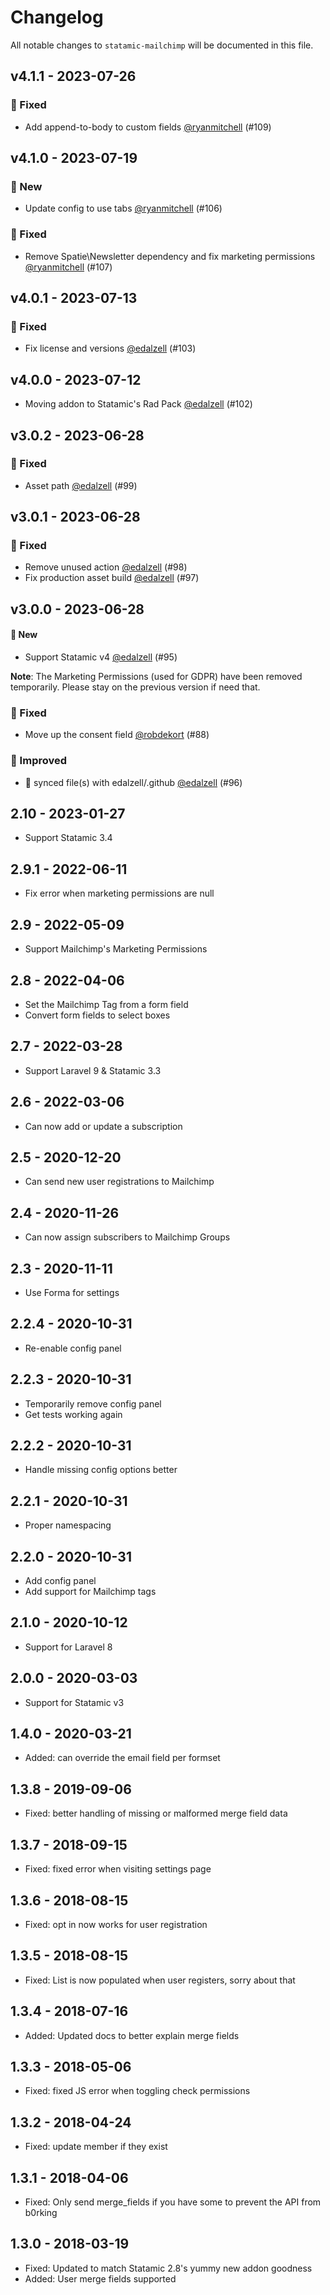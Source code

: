 # Changelog

All notable changes to `statamic-mailchimp` will be documented in this file.

## v4.1.1 - 2023-07-26

### 🐛 Fixed

- Add append-to-body to custom fields [@ryanmitchell](https://github.com/ryanmitchell) (#109)

## v4.1.0 - 2023-07-19

### 🚀 New

- Update config to use tabs [@ryanmitchell](https://github.com/ryanmitchell) (#106)

### 🐛 Fixed

- Remove Spatie\Newsletter dependency and fix marketing permissions [@ryanmitchell](https://github.com/ryanmitchell) (#107)

## v4.0.1 - 2023-07-13

### 🐛 Fixed

- Fix license and versions [@edalzell](https://github.com/edalzell) (#103)

## v4.0.0 - 2023-07-12

- Moving addon to Statamic's Rad Pack [@edalzell](https://github.com/edalzell) (#102)

## v3.0.2 - 2023-06-28

### 🐛 Fixed

- Asset path [@edalzell](https://github.com/edalzell) (#99)

## v3.0.1 - 2023-06-28

### 🐛 Fixed

- Remove unused action [@edalzell](https://github.com/edalzell) (#98)
- Fix production asset build [@edalzell](https://github.com/edalzell) (#97)

## v3.0.0 - 2023-06-28

#### 🚀 New

- Support Statamic v4 [@edalzell](https://github.com/edalzell) (#95)

**Note**: The Marketing Permissions (used for GDPR) have been removed temporarily. Please stay on the previous version if need that.

### 🐛 Fixed

- Move up the consent field [@robdekort](https://github.com/robdekort) (#88)

### 🔧 Improved

- 🔄 synced file(s) with edalzell/.github [@edalzell](https://github.com/edalzell) (#96)

## 2.10 - 2023-01-27

- Support Statamic 3.4

## 2.9.1 - 2022-06-11

- Fix error when marketing permissions are null

## 2.9 - 2022-05-09

- Support Mailchimp's Marketing Permissions

## 2.8 - 2022-04-06

- Set the Mailchimp Tag from a form field
- Convert form fields to select boxes

## 2.7 - 2022-03-28

- Support Laravel 9 & Statamic 3.3

## 2.6 - 2022-03-06

- Can now add or update a subscription

## 2.5 - 2020-12-20

- Can send new user registrations to Mailchimp

## 2.4 - 2020-11-26

- Can now assign subscribers to Mailchimp Groups

## 2.3 - 2020-11-11

- Use Forma for settings

## 2.2.4 - 2020-10-31

- Re-enable config panel

## 2.2.3 - 2020-10-31

- Temporarily remove config panel
- Get tests working again

## 2.2.2 - 2020-10-31

- Handle missing config options better

## 2.2.1 - 2020-10-31

- Proper namespacing

## 2.2.0 - 2020-10-31

- Add config panel
- Add support for Mailchimp tags

## 2.1.0 - 2020-10-12

- Support for Laravel 8

## 2.0.0 - 2020-03-03

- Support for Statamic v3

## 1.4.0 - 2020-03-21

- Added: can override the email field per formset

## 1.3.8 - 2019-09-06

- Fixed: better handling of missing or malformed merge field data

## 1.3.7 - 2018-09-15

- Fixed: fixed error when visiting settings page

## 1.3.6 - 2018-08-15

- Fixed: opt in now works for user registration

## 1.3.5 - 2018-08-15

- Fixed: List is now populated when user registers, sorry about that

## 1.3.4 - 2018-07-16

- Added: Updated docs to better explain merge fields

## 1.3.3 - 2018-05-06

- Fixed: fixed JS error when toggling check permissions

## 1.3.2 - 2018-04-24

- Fixed: update member if they exist

## 1.3.1 - 2018-04-06

- Fixed: Only send merge_fields if you have some to prevent the API from b0rking

## 1.3.0 - 2018-03-19

- Fixed: Updated to match Statamic 2.8's yummy new addon goodness
- Added: User merge fields supported
